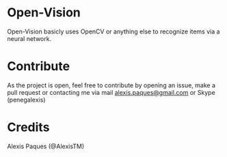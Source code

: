 # Open-Vision
Open-Vision basicly uses OpenCV or anything else to recognize items via a neural network.

# Contribute
As the project is open, feel free to contribute by opening an issue, make a pull request or contacting me via mail [alexis.paques@gmail.com](mailto:alexis.paques@gmail.com) or Skype (penegalexis)

# Credits
Alexis Paques (@AlexisTM)